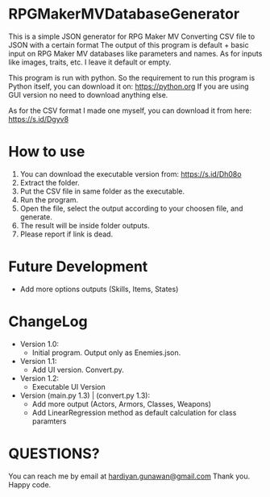 # RPGMakerMVDatabaseGenerator
This is a simple JSON generator for RPG Maker MV
Converting CSV file to JSON with a certain format
The output of this program is default + basic input on RPG Maker MV databases like parameters and names.
As for inputs like images, traits, etc. I leave it default or empty.

This program is run with python.
So the requirement to run this program is Python itself, you can download it on: https://python.org
If you are using GUI version no need to download anything else.

As for the CSV format I made one myself, you can download it from here: https://s.id/Dgyv8

# How to use
1. You can download the executable version from: https://s.id/Dh08o
2. Extract the folder.
3. Put the CSV file in same folder as the executable.
4. Run the program.
5. Open the file, select the output according to your choosen file, and generate.
6. The result will be inside folder outputs.
2. Please report if link is dead.

# Future Development
- Add more options outputs (Skills, Items, States)

# ChangeLog
- Version 1.0:
  - Initial program. Output only as Enemies.json.
- Version 1.1:
  - Add UI version. Convert.py.
- Version 1.2:
  - Executable UI Version
- Version (main.py 1.3) | (convert.py 1.3):
  - Add more output (Actors, Armors, Classes, Weapons)
  - Add LinearRegression method as default calculation for class paramters

# QUESTIONS?
You can reach me by email at hardiyan.gunawan@gmail.com
Thank you. Happy code.

